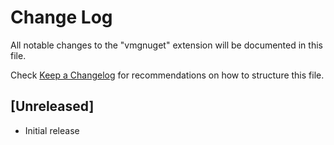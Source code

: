 # Change Log

All notable changes to the "vmgnuget" extension will be documented in this file.

Check [Keep a Changelog](http://keepachangelog.com/) for recommendations on how to structure this file.

## [Unreleased]

- Initial release